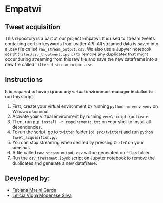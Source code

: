# Empatwi

## Tweet acquisition

This repository is a part of our project Empatwi. It is used to stream tweets containing certain keywords from twitter API.
All streamed data is saved into a .csv file called `raw_stream_output.csv`. We also use a Jupyter notebook script (`files/csv_treatment.ipynb`) to remove any duplicates that might occur during streaming from this raw file and save the new dataframe into a new file called `filtered_stream_output.csv`.

## Instructions

It is required to have `pip` and any virtual environment manager installed to run this script.
1. First, create your virtual environment by running `python -m venv venv` on Windows terminal.
2. Activate your virtual environment by running `venv\scripts\activate`.
3. Then, run `pip install -r requirements.txt` on your shell to install all dependencies.
4. To run the script, go to `twitter` folder (`cd src/twitter`) and run `python tweet_acquisition.py`.
5. You can stop streaming when desired by pressing `Ctrl+C` on your terminal.
6. A file called `raw_stream_output.csv` will be generated on `files` folder.
7. Run the `csv_treatment.ipynb` script on Jupyter notebook to remove the duplicates and generate a new dataframe.

## Developed by:
- [Fabiana Masini Garcia](https://www.linkedin.com/in/fabianamasini/)
- [Letícia Vigna Modenese Silva](https://www.linkedin.com/in/leticia-vigna/)
